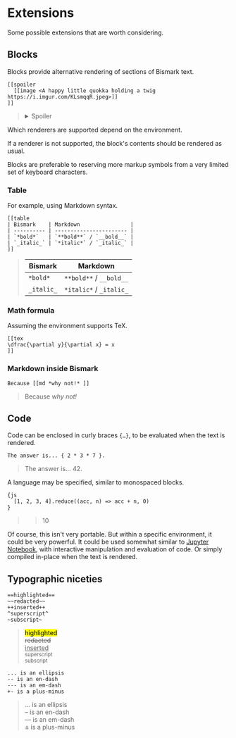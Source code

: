 # Extensions

Some possible extensions that are worth considering.


## Blocks

Blocks provide alternative rendering of sections of Bismark text.

	[[spoiler
	  [[image <A happy little quokka holding a twig https://i.imgur.com/KLsmqqR.jpeg>]]
	]]

> <details>
> <summary>Spoiler</summary>
>   <img title="A happy little quokka holding a twig" src="https://i.imgur.com/KLsmqqR.jpeg"/>
> </details>

Which renderers are supported depend on the environment.

If a renderer is not supported, the block's contents should be rendered as usual.

Blocks are preferable to reserving more markup symbols from a very limited set of keyboard characters.

### Table

For example, using Markdown syntax.

	[[table
	| Bismark    | Markdown                |
	| ---------- | ----------------------- |
	| `*bold*`   | `**bold**` / `__bold__` |
	| `_italic_` | `*italic*` / `_italic_` |
	]]

> | Bismark    | Markdown                |
> | ---------- | ----------------------- |
> | `*bold*`   | `**bold**` / `__bold__` |
> | `_italic_` | `*italic*` / `_italic_` |

### Math formula

Assuming the environment supports TeX.

	[[tex
	\dfrac{\partial y}{\partial x} = x
	]]

### Markdown inside Bismark

	Because [[md *why not!* ]]

> Because *why not!*

## Code

Code can be enclosed in curly braces `{…}`, to be evaluated when the text is rendered.

	The answer is... { 2 * 3 * 7 }.

> The answer is… 42.

A language may be specified, similar to monospaced blocks.

	{js
	  [1, 2, 3, 4].reduce((acc, n) => acc + n, 0)
	}

> > 10

Of course, this isn't very portable. But within a specific environment, it could be very powerful. It could be used somewhat similar to [Jupyter Notebook](https://jupyter.org/), with interactive manipulation and evaluation of code. Or simply compiled in-place when the text is rendered.


## Typographic niceties

	==highlighted==
	~~redacted~~
	++inserted++
	^superscript^
	~subscript~

> <mark>highlighted</mark>  
> <del>redacted</del>  
> <ins>inserted</ins>  
> <sup>superscript</sup>  
> <sub>subscript</sub>

	... is an ellipsis
	-- is an en-dash
	--- is an em-dash
	+- is a plus-minus

> … is an ellipsis  
> – is an en-dash  
> — is an em-dash  
> ± is a plus-minus
